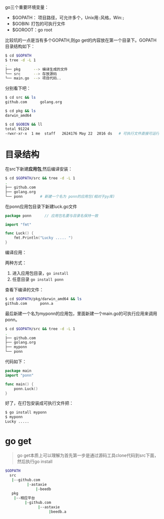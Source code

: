 go三个重要环境变量：

- $GOPATH： 项目路径，可允许多个，Unix用`:`风格，Win:`;`
- $GOBIN: 打包的可执行文件
- $GOROOT：go root

比较坑的一点是当有多个GOPATH,则go get的内容放在第一个目录下。GOPATH目录结构如下：

```bash
$ cd $GOPATH
$ tree -d -L 1
.
├── pkg      --> 编译生成的文件
└── src      --> 存放源码
└── main.go  --> 项目代码..
```

分别看下吧：

```bash
$ cd src && ls
github.com      golang.org

$ cd pkg && ls
darwin_amd64

$ cd $GOBIN && ll
total 91224
-rwxr-xr-x  1 me  staff   2624176 May 22  2016 ds   # 可执行文件直接可运行
```

# 目录结构

在src下新建**应用包**,然后编译安装：

```bash
$ cd $GOPATH/src && tree -d -L 1
.
├── github.com
├── golang.org
└── ponn        # 新建一个名为 ponn的应用包(相对于py库)
```

在ponn应用包目录下新建luck.go文件


```go
package ponn      // 应用包名要与目录名保持一致

import "fmt"

func Luck() {
    fmt.Println("Lucky ..... ")
}
```

编译应用：

两种方式：

1. 进入应用包目录，`go install`
2. 任意目录 `go install ponn`

查看下编译的文件：

```bash
$ cd $GOPATH/pkg/darwin_amd64 && ls
github.com      ponn.a
```

最后新建一个名为myponn的应用包，里面新建一个main.go的可执行应用来调用 ponn。

```bash
$ cd $GOPATH/src && tree -d -L 1
.
├── github.com
├── golang.org
├── myponn
└── ponn
```

代码如下：

```go
package main
import "ponn"

func main() {
    ponn.Luck()
}
```

好了，在打包安装成可执行文件把：

```bash
$ go install myponn
$ myponn
Lucky .....
```

# go get 

> go get本质上可以理解为首先第一步是通过源码工具clone代码到src下面，然后执行go install

```bash
$GOPATH
  src
   |--github.com
		  |-astaxie
			  |-beedb
   pkg
	|--相应平台
		 |-github.com
			   |--astaxie
					|beedb.a
```



